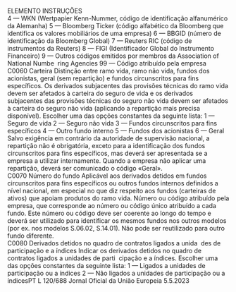  
ELEMENTO  INSTRUÇÕES  
4 — WKN (Wertpapier Kenn-Nummer, código de identificação alfanumérico da 
Alemanha) 
5 — Bloomberg Ticker (código alfabético da Bloomberg que identifica os valores 
mobiliários de uma empresa) 
6 — BBGID (número de identificação da Bloomberg Global) 
7 — Reuters RIC (código de instrumentos da Reuters) 
8 — FIGI (Identificador Global do Instrumento Financeiro) 
9 — Outros códigos emitidos por membros da Association of National Numbe ­
ring Agencies 
99 — Código atribuído pela empresa  
C0060  Carteira  Distinção entre ramo vida, ramo não vida, fundos dos acionistas, geral (sem 
repartição) e fundos circunscritos para fins específicos. 
Os derivados subjacentes das provisões técnicas do ramo vida devem ser afetados 
à carteira do seguro de vida e os derivados subjacentes das provisões técnicas do 
seguro não vida devem ser afetados à carteira do seguro não vida (aplicando a 
repartição mais precisa disponível). 
Escolher uma das opções constantes da seguinte lista: 
1 — Seguro de vida 
2 — Seguro não vida 
3 — Fundos circunscritos para fins específicos 
4 — Outro fundo interno 
5 — Fundos dos acionistas 
6 — Geral 
Salvo exigência em contrário da autoridade de supervisão nacional, a repartição 
não é obrigatória, exceto para a identificação dos fundos circunscritos para fins 
específicos, mas deverá ser apresentada se a empresa a utilizar internamente. 
Quando a empresa não aplicar uma repartição, deverá ser comunicado o código 
«Geral».  
C0070  Número do fundo  Aplicável aos derivados detidos em fundos circunscritos para fins específicos ou 
outros fundos internos definidos a nível nacional, em especial no que diz respeito 
aos fundos (carteiras de ativos) que apoiam produtos do ramo vida. 
Número ou código atribuído pela empresa, que corresponde ao número ou código 
único atribuído a cada fundo. Este número ou código deve ser coerente ao longo 
do tempo e deverá ser utilizado para identificar os mesmos fundos nos outros 
modelos (por ex. nos modelos S.06.02, S.14.01). Não pode ser reutilizado para 
outro fundo diferente.  
C0080  Derivados detidos no quadro 
de contratos ligados a unida ­
des de participação e a índices  Indicar os derivados detidos no quadro de contratos ligados a unidades de parti ­
cipação e a índices. Escolher uma das opções constantes da seguinte lista: 
1 — Ligados a unidades de participação ou a índices 
2 — Não ligados a unidades de participação ou a índicesPT  L 120/688 Jornal Oficial da União Europeia 5.5.2023
